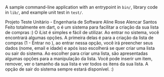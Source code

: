 A sample command-line application with an entrypoint in `bin/`, library code
in `lib/`, and example unit test in `test/`.

Projeto Teste Unitário - Engenharia de Software
Aline Rose Alencar Santos
Feito totalmente em dart, o <iList> é um sistema para facilitar a criação da sua lista de compras :)
O iList é simples e fácil de utilizar. Ao entrar no sistema, você encontrará algumas opções. A primeira delas é para a criação da lista de compras (1 - Entrar no <iList>), ao entrar nessa opção, você irá preencher seus dados (nome, email e idade) e após isso escolherá se quer criar uma lista ou sair do sistema. Ao escolher para criar uma lista, são apresentadas algumas opções para a manipulação da lista. Você pode inserir um item, remover, ver o tamanho da sua lista e ver todos os itens da sua lista. A opção de sair do sistema sempre estará disponível. :)
